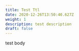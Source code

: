```yaml
---
title: Test Ttl
date: 2020-12-26T13:50:40.627Z
weight: 1
description: test description
draft: false
---
```

test body